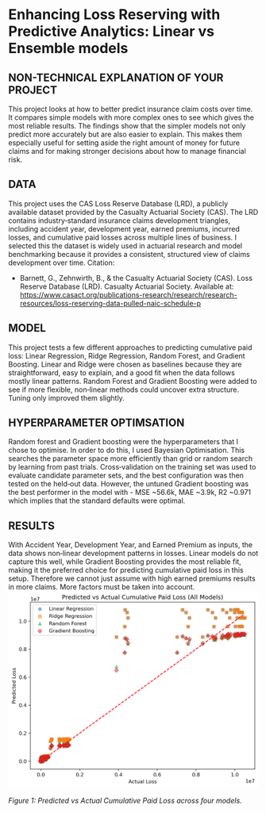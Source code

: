 # Enhancing Loss Reserving with Predictive Analytics: Linear vs Ensemble models


## NON-TECHNICAL EXPLANATION OF YOUR PROJECT
This project looks at how to better predict insurance claim costs over time. It compares simple models with more complex ones to see which gives the most reliable results. The findings show that the simpler models not only predict more accurately but are also easier to explain. This makes them especially useful for setting aside the right amount of money for future claims and for making stronger decisions about how to manage financial risk.

## DATA
This project uses the CAS Loss Reserve Database (LRD), a publicly available dataset provided by the Casualty Actuarial Society (CAS). The LRD contains industry‑standard insurance claims development triangles, including accident year, development year, earned premiums, incurred losses, and cumulative paid losses across multiple lines of business.
I selected this the dataset is widely used in actuarial research and model benchmarking because it provides a consistent, structured view of claims development over time.
Citation:
- Barnett, G., Zehnwirth, B., & the Casualty Actuarial Society (CAS). Loss Reserve Database (LRD). Casualty Actuarial Society. Available at: https://www.casact.org/publications-research/research/research-resources/loss-reserving-data-pulled-naic-schedule-p

## MODEL 
This project tests a few different approaches to predicting cumulative paid loss: Linear Regression, Ridge Regression, Random Forest, and Gradient Boosting. Linear and Ridge were chosen as baselines because they are straightforward, easy to explain, and a good fit when the data follows mostly linear patterns. Random Forest and Gradient Boosting were added to see if more flexible, non‑linear methods could uncover extra structure. Tuning only improved them slightly.

## HYPERPARAMETER OPTIMSATION
Random forest and Gradient boosting were the hyperparameters that I chose to optimise. In order to do this, I used Bayesian Optimisation. This searches the parameter space more efficiently than grid or random search by learning from past trials. Cross‑validation on the training set was used to evaluate candidate parameter sets, and the best configuration was then tested on the held‑out data.
However, the untuned Gradient boosting was the best performer in the model with - MSE ~56.6k, MAE ~3.9k, R2 ~0.971 which implies that the standard defaults were optimal.
## RESULTS
With Accident Year, Development Year, and Earned Premium as inputs, the data shows non‑linear development patterns in losses. Linear models do not capture this well, while Gradient Boosting provides the most reliable fit, making it the preferred choice for predicting cumulative paid loss in this setup.
Therefore we cannot just assume with high earned premiums results in more claims. More factors must be taken into account.
![Predicted vs Actual Cumulative Paid Loss](Predicted_vs_actual_claims.png)

*Figure 1: Predicted vs Actual Cumulative Paid Loss across four models.*



